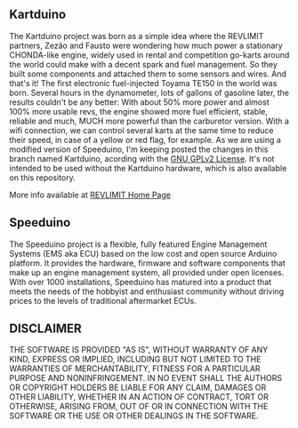 ## Kartduino
The Kartduino project was born as a simple idea where the REVLIMIT partners, Zezão and Fausto were wondering how much power a stationary CHONDA-like engine, widely used in rental and competition go-karts around the world could make with a decent spark and fuel management. So they built some components and attached them to some sensors and wires. And that's it! The first electronic fuel-injected Toyama TE150 in the world was born. 
Several hours in the dynamometer, lots of gallons of gasoline later, the results couldn't be any better: With about 50% more power and almost 100% more usable revs, the engine showed more fuel efficient, stable, reliable and much, MUCH more powerful than the carburetor version. 
With a wifi connection, we can control several karts at the same time to reduce their speed, in case of a yellow or red flag, for example.
As we are using a modified version of Speeduino, I'm keeping posted the changes in this branch named Kartduino, acording with the <a href=https://github.com/zfkart/kartduino/blob/master/LICENSE>GNU GPLv2 License</a>. It's not intended to be used without the Kartduino hardware, which is also available on this repository.

More info available at <a href=https://www.revlimit.com.br>REVLIMIT Home Page</a>

## Speeduino
The Speeduino project is a flexible, fully featured Engine Management Systems (EMS aka ECU) based on the low cost and open source Arduino platform. It provides the hardware, firmware and software components that make up an engine management system, all provided under open licenses. With over 1000 installations, Speeduino has matured into a product that meets the needs of the hobbyist and enthusiast community without driving prices to the levels of traditional aftermarket ECUs.


## DISCLAIMER
THE SOFTWARE IS PROVIDED "AS IS", WITHOUT WARRANTY OF ANY KIND,
EXPRESS OR IMPLIED, INCLUDING BUT NOT LIMITED TO THE WARRANTIES OF
MERCHANTABILITY, FITNESS FOR A PARTICULAR PURPOSE AND
NONINFRINGEMENT. IN NO EVENT SHALL THE AUTHORS OR COPYRIGHT HOLDERS BE
LIABLE FOR ANY CLAIM, DAMAGES OR OTHER LIABILITY, WHETHER IN AN ACTION
OF CONTRACT, TORT OR OTHERWISE, ARISING FROM, OUT OF OR IN CONNECTION
WITH THE SOFTWARE OR THE USE OR OTHER DEALINGS IN THE SOFTWARE.
